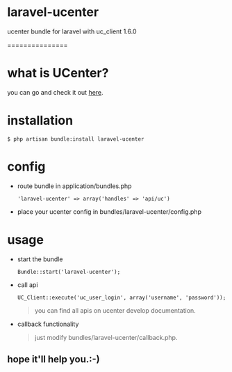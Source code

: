 laravel-ucenter
===============

ucenter bundle for laravel with uc_client 1.6.0

===============
# what is UCenter?
you can go and check it out [here](http://www.comsenz.com/products/ucenter/).

# installation
`
$ php artisan bundle:install laravel-ucenter
`

# config

* route bundle in application/bundles.php

  `
    'laravel-ucenter' => array('handles' => 'api/uc')
  `  

* place your ucenter config in bundles/laravel-ucenter/config.php

# usage
* start the bundle
  
  `
  Bundle::start('laravel-ucenter');
  `

* call api
  
  `
  UC_Client::execute('uc_user_login', array('username', 'password'));
  `
  
  > you can find all apis on ucenter develop documentation.

* callback functionality
  
  > just modify bundles/laravel-ucenter/callback.php.


## hope it'll help you.:-)


